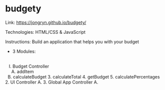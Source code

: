 # budgety

Link: https://jongryn.github.io/budgety/

Technologies: HTML/CSS & JavaScript

Instructions: Build an application that helps you with your budget
- 3 Modules:
<br />
&nbsp;&nbsp; I. Budget Controller
<br />
&nbsp;&nbsp;&nbsp;&nbsp; A. addItem
<br />
&nbsp; B. calculateBudget
3. calculateTotal
4. getBudget
5. calculatePercentages
2. UI Controller
A.
3. Global App Controller
A.
